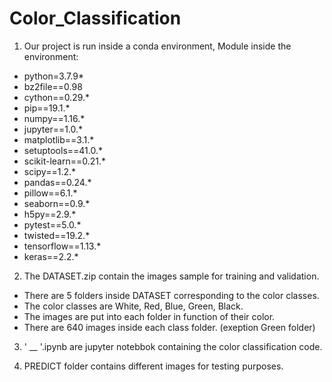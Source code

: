 # Color_Classification

1. Our project is run inside a conda environment,
Module inside the environment:
- python=3.7.9*
- bz2file==0.98
- cython==0.29.*
- pip==19.1.*
- numpy==1.16.*
- jupyter==1.0.*
- matplotlib==3.1.*
- setuptools==41.0.*
- scikit-learn==0.21.*
- scipy==1.2.*
- pandas==0.24.*
- pillow==6.1.*
- seaborn==0.9.*
- h5py==2.9.*
- pytest==5.0.*
- twisted==19.2.*
- tensorflow==1.13.*
- keras==2.2.*


2. The DATASET.zip contain the images sample for training and validation.
- There are 5 folders inside DATASET corresponding to the color classes.
- The color classes are White, Red, Blue, Green, Black.
- The images are put into each folder in function of their color.
- There are 640 images inside each class folder. (exeption Green folder)


3. ' __ '.ipynb are jupyter notebbok containing the color classification code.


4. PREDICT folder contains different images for testing purposes.
